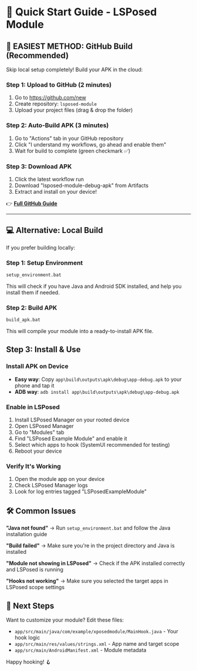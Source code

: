 # 🚀 Quick Start Guide - LSPosed Module

## 🌟 **EASIEST METHOD: GitHub Build (Recommended)**

Skip local setup completely! Build your APK in the cloud:

### Step 1: Upload to GitHub (2 minutes)
1. Go to https://github.com/new
2. Create repository: `lsposed-module` 
3. Upload your project files (drag & drop the folder)

### Step 2: Auto-Build APK (3 minutes)
1. Go to "Actions" tab in your GitHub repository
2. Click "I understand my workflows, go ahead and enable them"
3. Wait for build to complete (green checkmark ✅)

### Step 3: Download APK
1. Click the latest workflow run
2. Download "lsposed-module-debug-apk" from Artifacts
3. Extract and install on your device!

👉 **[Full GitHub Guide](GITHUB_BUILD_GUIDE.md)**

---

## 💻 **Alternative: Local Build**

If you prefer building locally:

### Step 1: Setup Environment
```cmd
setup_environment.bat
```
This will check if you have Java and Android SDK installed, and help you install them if needed.

### Step 2: Build APK
```cmd
build_apk.bat
```
This will compile your module into a ready-to-install APK file.

## Step 3: Install & Use

### Install APK on Device
- **Easy way**: Copy `app\build\outputs\apk\debug\app-debug.apk` to your phone and tap it
- **ADB way**: `adb install app\build\outputs\apk\debug\app-debug.apk`

### Enable in LSPosed
1. Install LSPosed Manager on your rooted device
2. Open LSPosed Manager
3. Go to "Modules" tab
4. Find "LSPosed Example Module" and enable it
5. Select which apps to hook (SystemUI recommended for testing)
6. Reboot your device

### Verify It's Working
1. Open the module app on your device
2. Check LSPosed Manager logs
3. Look for log entries tagged "LSPosedExampleModule"

## 🛠 Common Issues

**"Java not found"**
→ Run `setup_environment.bat` and follow the Java installation guide

**"Build failed"**
→ Make sure you're in the project directory and Java is installed

**"Module not showing in LSPosed"**
→ Check if the APK installed correctly and LSPosed is running

**"Hooks not working"**
→ Make sure you selected the target apps in LSPosed scope settings

## 🎯 Next Steps

Want to customize your module? Edit these files:
- `app/src/main/java/com/example/xposedmodule/MainHook.java` - Your hook logic
- `app/src/main/res/values/strings.xml` - App name and target scope
- `app/src/main/AndroidManifest.xml` - Module metadata

Happy hooking! 🪝
